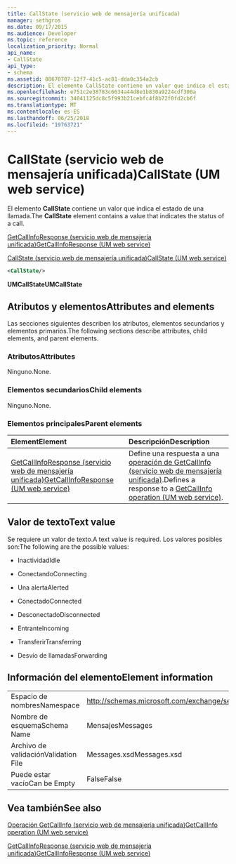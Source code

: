 ```yaml
---
title: CallState (servicio web de mensajería unificada)
manager: sethgros
ms.date: 09/17/2015
ms.audience: Developer
ms.topic: reference
localization_priority: Normal
api_name:
- CallState
api_type:
- schema
ms.assetid: 88670707-12f7-41c5-ac81-dda0c354a2cb
description: El elemento CallState contiene un valor que indica el estado de una llamada.
ms.openlocfilehash: e751c2e38783c6634a44d8e1b830a9224cdf300a
ms.sourcegitcommit: 34041125dc8c5f993b21cebfc4f8b72f0fd2cb6f
ms.translationtype: MT
ms.contentlocale: es-ES
ms.lasthandoff: 06/25/2018
ms.locfileid: "19763721"
---
```

# <a name="callstate-um-web-service"></a><span data-ttu-id="f8c8a-103">CallState (servicio web de mensajería unificada)</span><span class="sxs-lookup"><span data-stu-id="f8c8a-103">CallState (UM web service)</span></span>

<span data-ttu-id="f8c8a-104">El elemento **CallState** contiene un valor que indica el estado de una llamada.</span><span class="sxs-lookup"><span data-stu-id="f8c8a-104">The **CallState** element contains a value that indicates the status of a call.</span></span> 
  
[<span data-ttu-id="f8c8a-105">GetCallInfoResponse (servicio web de mensajería unificada)</span><span class="sxs-lookup"><span data-stu-id="f8c8a-105">GetCallInfoResponse (UM web service)</span></span>](getcallinforesponse-um-web-service.md)
  
[<span data-ttu-id="f8c8a-106">CallState (servicio web de mensajería unificada)</span><span class="sxs-lookup"><span data-stu-id="f8c8a-106">CallState (UM web service)</span></span>](callstate-um-web-service.md)
  
```xml
<CallState/>
```

 <span data-ttu-id="f8c8a-107">**UMCallState**</span><span class="sxs-lookup"><span data-stu-id="f8c8a-107">**UMCallState**</span></span>
## <a name="attributes-and-elements"></a><span data-ttu-id="f8c8a-108">Atributos y elementos</span><span class="sxs-lookup"><span data-stu-id="f8c8a-108">Attributes and elements</span></span>

<span data-ttu-id="f8c8a-109">Las secciones siguientes describen los atributos, elementos secundarios y elementos primarios.</span><span class="sxs-lookup"><span data-stu-id="f8c8a-109">The following sections describe attributes, child elements, and parent elements.</span></span>
  
### <a name="attributes"></a><span data-ttu-id="f8c8a-110">Atributos</span><span class="sxs-lookup"><span data-stu-id="f8c8a-110">Attributes</span></span>

<span data-ttu-id="f8c8a-111">Ninguno.</span><span class="sxs-lookup"><span data-stu-id="f8c8a-111">None.</span></span>
  
### <a name="child-elements"></a><span data-ttu-id="f8c8a-112">Elementos secundarios</span><span class="sxs-lookup"><span data-stu-id="f8c8a-112">Child elements</span></span>

<span data-ttu-id="f8c8a-113">Ninguno.</span><span class="sxs-lookup"><span data-stu-id="f8c8a-113">None.</span></span>
  
### <a name="parent-elements"></a><span data-ttu-id="f8c8a-114">Elementos principales</span><span class="sxs-lookup"><span data-stu-id="f8c8a-114">Parent elements</span></span>

|<span data-ttu-id="f8c8a-115">**Element**</span><span class="sxs-lookup"><span data-stu-id="f8c8a-115">**Element**</span></span>|<span data-ttu-id="f8c8a-116">**Descripción**</span><span class="sxs-lookup"><span data-stu-id="f8c8a-116">**Description**</span></span>|
|:-----|:-----|
|[<span data-ttu-id="f8c8a-117">GetCallInfoResponse (servicio web de mensajería unificada)</span><span class="sxs-lookup"><span data-stu-id="f8c8a-117">GetCallInfoResponse (UM web service)</span></span>](getcallinforesponse-um-web-service.md) <br/> |<span data-ttu-id="f8c8a-118">Define una respuesta a una [operación de GetCallInfo (servicio web de mensajería unificada)](getcallinfo-operation-um-web-service.md).</span><span class="sxs-lookup"><span data-stu-id="f8c8a-118">Defines a response to a [GetCallInfo operation (UM web service)](getcallinfo-operation-um-web-service.md).</span></span>  <br/> |
   
## <a name="text-value"></a><span data-ttu-id="f8c8a-119">Valor de texto</span><span class="sxs-lookup"><span data-stu-id="f8c8a-119">Text value</span></span>

<span data-ttu-id="f8c8a-120">Se requiere un valor de texto.</span><span class="sxs-lookup"><span data-stu-id="f8c8a-120">A text value is required.</span></span> <span data-ttu-id="f8c8a-121">Los valores posibles son:</span><span class="sxs-lookup"><span data-stu-id="f8c8a-121">The following are the possible values:</span></span>
  
- <span data-ttu-id="f8c8a-122">Inactividad</span><span class="sxs-lookup"><span data-stu-id="f8c8a-122">Idle</span></span>
    
- <span data-ttu-id="f8c8a-123">Conectando</span><span class="sxs-lookup"><span data-stu-id="f8c8a-123">Connecting</span></span>
    
- <span data-ttu-id="f8c8a-124">Una alerta</span><span class="sxs-lookup"><span data-stu-id="f8c8a-124">Alerted</span></span>
    
- <span data-ttu-id="f8c8a-125">Conectado</span><span class="sxs-lookup"><span data-stu-id="f8c8a-125">Connected</span></span>
    
- <span data-ttu-id="f8c8a-126">Desconectado</span><span class="sxs-lookup"><span data-stu-id="f8c8a-126">Disconnected</span></span>
    
- <span data-ttu-id="f8c8a-127">Entrante</span><span class="sxs-lookup"><span data-stu-id="f8c8a-127">Incoming</span></span>
    
- <span data-ttu-id="f8c8a-128">Transferir</span><span class="sxs-lookup"><span data-stu-id="f8c8a-128">Transferring</span></span>
    
- <span data-ttu-id="f8c8a-129">Desvío de llamadas</span><span class="sxs-lookup"><span data-stu-id="f8c8a-129">Forwarding</span></span>
    
## <a name="element-information"></a><span data-ttu-id="f8c8a-130">Información del elemento</span><span class="sxs-lookup"><span data-stu-id="f8c8a-130">Element information</span></span>

|||
|:-----|:-----|
|<span data-ttu-id="f8c8a-131">Espacio de nombres</span><span class="sxs-lookup"><span data-stu-id="f8c8a-131">Namespace</span></span>  <br/> |http://schemas.microsoft.com/exchange/services/2006/message  <br/> |
|<span data-ttu-id="f8c8a-132">Nombre de esquema</span><span class="sxs-lookup"><span data-stu-id="f8c8a-132">Schema Name</span></span>  <br/> |<span data-ttu-id="f8c8a-133">Mensajes</span><span class="sxs-lookup"><span data-stu-id="f8c8a-133">Messages</span></span>  <br/> |
|<span data-ttu-id="f8c8a-134">Archivo de validación</span><span class="sxs-lookup"><span data-stu-id="f8c8a-134">Validation File</span></span>  <br/> |<span data-ttu-id="f8c8a-135">Messages.xsd</span><span class="sxs-lookup"><span data-stu-id="f8c8a-135">Messages.xsd</span></span>  <br/> |
|<span data-ttu-id="f8c8a-136">Puede estar vacío</span><span class="sxs-lookup"><span data-stu-id="f8c8a-136">Can be Empty</span></span>  <br/> |<span data-ttu-id="f8c8a-137">False</span><span class="sxs-lookup"><span data-stu-id="f8c8a-137">False</span></span>  <br/> |
   
## <a name="see-also"></a><span data-ttu-id="f8c8a-138">Vea también</span><span class="sxs-lookup"><span data-stu-id="f8c8a-138">See also</span></span>



[<span data-ttu-id="f8c8a-139">Operación GetCallInfo (servicio web de mensajería unificada)</span><span class="sxs-lookup"><span data-stu-id="f8c8a-139">GetCallInfo operation (UM web service)</span></span>](getcallinfo-operation-um-web-service.md)
  
[<span data-ttu-id="f8c8a-140">GetCallInfoResponse (servicio web de mensajería unificada)</span><span class="sxs-lookup"><span data-stu-id="f8c8a-140">GetCallInfoResponse (UM web service)</span></span>](getcallinforesponse-um-web-service.md)

